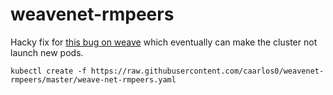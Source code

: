 # weavenet-rmpeers

Hacky fix for [this bug on weave](https://github.com/weaveworks/weave/issues/2797) which
eventually can make the cluster not launch new pods.

```console
kubectl create -f https://raw.githubusercontent.com/caarlos0/weavenet-rmpeers/master/weave-net-rmpeers.yaml
```

